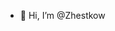 - 👋 Hi, I’m @Zhestkow


<!---
Zhestkow/Zhestkow is a ✨ special ✨ repository because its `README.md` (this file) appears on your GitHub profile.
You can click the Preview link to take a look at your changes.
--->
